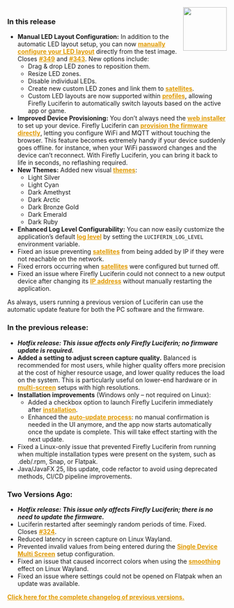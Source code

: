 <style>
.footer {
  display: none;
}
.px-3 {
  padding-right: 30px !important;
  padding-left: 10px !important;
}
.my-5 {
  margin-top: 10px !important;
  margin-bottom: 10px !important;
}
strong {
  font-weight: bold;
}
a {
  font-weight: bold;
  color: #E19A00FF;
}
</style>
<img align="right" width="100" height="100" src="https://raw.githubusercontent.com/sblantipodi/firefly_luciferin/master/data/img/luciferin_logo.png">

### In this release

- **Manual LED Layout Configuration:** In addition to the automatic LED layout setup, you can
  now [manually configure your LED layout](https://github.com/sblantipodi/firefly_luciferin/wiki/Test-image-and-latency-test)
  directly from the test image. Closes [#349](https://github.com/sblantipodi/firefly_luciferin/issues/349)
  and [#343](https://github.com/sblantipodi/firefly_luciferin/issues/343).
  New options include:
    - Drag & drop LED zones to reposition them.
    - Resize LED zones.
    - Disable individual LEDs.
    - Create new custom LED zones and link them
      to [satellites](https://github.com/sblantipodi/firefly_luciferin/wiki/Surround-lighting-with-satellites).
    - Custom LED layouts are now supported
      within [profiles](https://github.com/sblantipodi/firefly_luciferin/wiki/Profiles), allowing Firefly Luciferin to
      automatically switch layouts based on the active app or game.
- **Improved Device Provisioning:** You don’t always need
  the [web installer](https://github.com/sblantipodi/firefly_luciferin/wiki/Remote-Access#configure-wifi-ethernet-mqtt-on-glow-worm-luciferin-full-firmware-using-the-web-installer)
  to set up your device.
  Firefly Luciferin
  can [provision the firmware directly](https://github.com/sblantipodi/firefly_luciferin/wiki/Remote-Access#provision-directly-from-firefly-luciferin),
  letting you configure WiFi and MQTT without touching the browser.
  This feature becomes extremely handy if your device suddenly goes offline. for instance, when your WiFi password
  changes and the device can’t reconnect. With Firefly Luciferin, you can bring it back to life in seconds, no
  reflashing required.
- **New Themes:** Added new visual [themes](https://github.com/sblantipodi/firefly_luciferin/wiki/Themes):
    - Light Silver
    - Light Cyan
    - Dark Amethyst
    - Dark Arctic
    - Dark Bronze Gold
    - Dark Emerald
    - Dark Ruby
- **Enhanced Log Level Configurability:** You can now easily customize the application’s
  default [log level](https://github.com/sblantipodi/firefly_luciferin/wiki/Debug) by setting the `LUCIFERIN_LOG_LEVEL`
  environment variable.
- Fixed an issue
  preventing [satellites](https://github.com/sblantipodi/firefly_luciferin/wiki/Surround-lighting-with-satellites) from
  being added by IP if they were not reachable on the network.
- Fixed errors occurring
  when [satellites](https://github.com/sblantipodi/firefly_luciferin/wiki/Surround-lighting-with-satellites) were
  configured but turned off.
- Fixed an issue where Firefly Luciferin could not connect to a new output device after changing
  its [IP address](https://github.com/sblantipodi/firefly_luciferin/wiki/Static-IP-and-auto-discovery) without manually
  restarting the application.

As always, users running a previous version of Luciferin can use the automatic update feature for both the PC software
and the firmware.

### In the previous release:

- ***Hotfix release: This issue affects only Firefly Luciferin; no firmware update is required.***
- **Added a setting to adjust screen capture quality.** Balanced is recommended for most users, while higher quality
  offers more precision at the cost of higher resource usage, and lower quality reduces the load on the system. This is
  particularly useful on lower-end hardware or
  in [multi-screen](https://github.com/sblantipodi/firefly_luciferin/wiki/Multi-monitor-support#screen-capture-quality)
  setups with high resolutions.
- **Installation improvements** (Windows only – not required on Linux):
    - Added a checkbox option to launch Firefly Luciferin immediately
      after [installation](https://github.com/sblantipodi/firefly_luciferin/wiki/Installers-and-binaries).
    - Enhanced
      the [auto-update process](https://github.com/sblantipodi/firefly_luciferin/wiki/Luciferin-update-management): no
      manual confirmation is needed in the UI anymore, and the app now starts
    automatically once the update is complete. This will take effect starting with the next update.
- Fixed a Linux-only issue that prevented Firefly Luciferin from running when multiple installation types were present
  on the system, such as .deb/.rpm, Snap, or Flatpak.
- Java/JavaFX 25, libs update, code refactor to avoid using deprecated methods, CI/CD pipeline improvements.

### Two Versions Ago:

- ***Hotfix release: This issue only affects Firefly Luciferin; there is no need to update the firmware.***
- Luciferin restarted after seemingly random periods of time. Fixed. Closes [#324](https://github.com/sblantipodi/firefly_luciferin/issues/324).
- Reduced latency in screen capture on Linux Wayland.
- Prevented invalid values from being entered during
  the [Single Device Multi Screen](https://github.com/sblantipodi/firefly_luciferin/wiki/Multi-monitor-support) setup
  configuration.
- Fixed an issue that caused incorrect colors when using
  the [smoothing](https://github.com/sblantipodi/firefly_luciferin/wiki/Smoothing-color-transitions) effect on Linux
  Wayland.
- Fixed an issue where settings could not be opened on Flatpak when an update was available.



[Click here for the complete changelog of previous versions.](https://github.com/sblantipodi/firefly_luciferin/releases)
